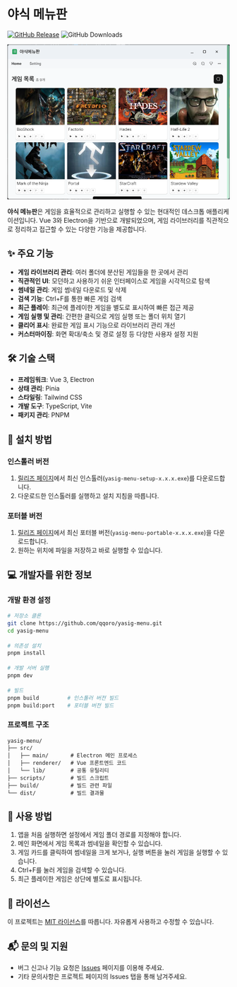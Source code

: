 # 야식 메뉴판

[![GitHub Release](https://img.shields.io/github/v/release/qqoro/yasig-menu?style=flat)](https://github.com/qqoro/yasig-menu/releases/latest)
![GitHub Downloads](https://img.shields.io/github/downloads/qqoro/yasig-menu/total)

![앱 메인 화면](./screenshot/main.png)

**야식 메뉴판**은 게임을 효율적으로 관리하고 실행할 수 있는 현대적인 데스크톱 애플리케이션입니다. Vue 3와 Electron을 기반으로 개발되었으며, 게임 라이브러리를 직관적으로 정리하고 접근할 수 있는 다양한 기능을 제공합니다.

## ✨ 주요 기능

- **게임 라이브러리 관리**: 여러 폴더에 분산된 게임들을 한 곳에서 관리
- **직관적인 UI**: 모던하고 사용하기 쉬운 인터페이스로 게임을 시각적으로 탐색
- **썸네일 관리**: 게임 썸네일 다운로드 및 삭제
- **검색 기능**: Ctrl+F를 통한 빠른 게임 검색
- **최근 플레이**: 최근에 플레이한 게임을 별도로 표시하여 빠른 접근 제공
- **게임 실행 및 관리**: 간편한 클릭으로 게임 실행 또는 폴더 위치 열기
- **클리어 표시**: 완료한 게임 표시 기능으로 라이브러리 관리 개선
- **커스터마이징**: 화면 확대/축소 및 경로 설정 등 다양한 사용자 설정 지원

## 🛠️ 기술 스택

- **프레임워크**: Vue 3, Electron
- **상태 관리**: Pinia
- **스타일링**: Tailwind CSS
- **개발 도구**: TypeScript, Vite
- **패키지 관리**: PNPM

## 🚀 설치 방법

### 인스톨러 버전

1. [릴리즈 페이지](https://github.com/qqoro/yasig-menu/releases)에서 최신 인스톨러(`yasig-menu-setup-x.x.x.exe`)를 다운로드합니다.
2. 다운로드한 인스톨러를 실행하고 설치 지침을 따릅니다.

### 포터블 버전

1. [릴리즈 페이지](https://github.com/qqoro/yasig-menu/releases)에서 최신 포터블 버전(`yasig-menu-portable-x.x.x.exe`)을 다운로드합니다.
2. 원하는 위치에 파일을 저장하고 바로 실행할 수 있습니다.

## 💻 개발자를 위한 정보

### 개발 환경 설정

```bash
# 저장소 클론
git clone https://github.com/qqoro/yasig-menu.git
cd yasig-menu

# 의존성 설치
pnpm install

# 개발 서버 실행
pnpm dev

# 빌드
pnpm build         # 인스톨러 버전 빌드
pnpm build:port    # 포터블 버전 빌드
```

### 프로젝트 구조

```
yasig-menu/
├── src/
│   ├── main/       # Electron 메인 프로세스
│   ├── renderer/   # Vue 프론트엔드 코드
│   └── lib/        # 공통 유틸리티
├── scripts/        # 빌드 스크립트
├── build/          # 빌드 관련 파일
└── dist/           # 빌드 결과물
```

## 📱 사용 방법

1. 앱을 처음 실행하면 설정에서 게임 폴더 경로를 지정해야 합니다.
2. 메인 화면에서 게임 목록과 썸네일을 확인할 수 있습니다.
3. 게임 카드를 클릭하여 썸네일을 크게 보거나, 실행 버튼을 눌러 게임을 실행할 수 있습니다.
4. Ctrl+F를 눌러 게임을 검색할 수 있습니다.
5. 최근 플레이한 게임은 상단에 별도로 표시됩니다.

## 📜 라이선스

이 프로젝트는 [MIT 라이선스](LICENSE)를 따릅니다. 자유롭게 사용하고 수정할 수 있습니다.

## 📬 문의 및 지원

- 버그 신고나 기능 요청은 [Issues](https://github.com/qqoro/yasig-menu/issues) 페이지를 이용해 주세요.
- 기타 문의사항은 프로젝트 페이지의 Issues 탭을 통해 남겨주세요.
